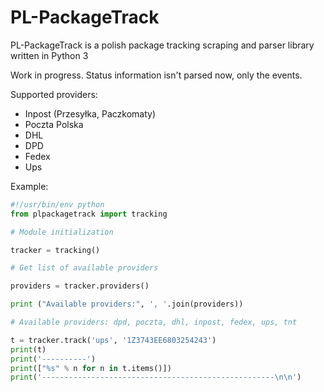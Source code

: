 # PL-PackageTrack

PL-PackageTrack is a polish package tracking scraping and parser library written in Python 3

Work in progress. Status information isn't parsed now, only the events.

Supported providers:

* Inpost (Przesyłka, Paczkomaty)
* Poczta Polska
* DHL
* DPD
* Fedex
* Ups

Example:

```python
#!/usr/bin/env python
from plpackagetrack import tracking

# Module initialization

tracker = tracking()

# Get list of available providers

providers = tracker.providers()

print ("Available providers:", ', '.join(providers))

# Available providers: dpd, poczta, dhl, inpost, fedex, ups, tnt

t = tracker.track('ups', '1Z3743EE6803254243')
print(t)
print('----------')
print(["%s" % n for n in t.items()])
print('----------------------------------------------------\n\n')

```

